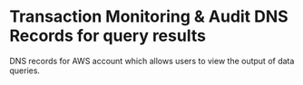 # Transaction Monitoring & Audit DNS Records for query results

DNS records for AWS account which allows users to view the output of data queries.
